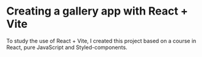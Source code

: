 # Creating a gallery app with React + Vite

To study the use of React + Vite, I created this project based on a course in React, pure JavaScript and Styled-components.

